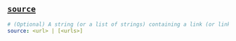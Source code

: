 <a href="#heading--source"><h2 id="heading--source">`source`</h2></a>

```yaml
# (Optional) A string (or a list of strings) containing a link (or links) to the charm source code.
source: <url> | [<urls>]
```

